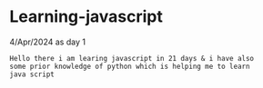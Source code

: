 # Learning-javascript

4/Apr/2024 as day 1

    Hello there i am learing javascript in 21 days & i have also 
    some prior knowledge of python which is helping me to learn 
    java script
    
